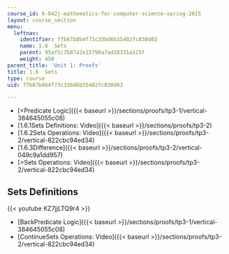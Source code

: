 ```yaml
---
course_id: 6-042j-mathematics-for-computer-science-spring-2015
layout: course_section
menu:
  leftnav:
    identifier: ffb87b8b4f73c33bd6b35402fc830d03
    name: 1.6  Sets
    parent: 95af5c7b87a2e15790a7ad18331a125f
    weight: 450
parent_title: 'Unit 1: Proofs'
title: 1.6  Sets
type: course
uid: ffb87b8b4f73c33bd6b35402fc830d03

---
```


*   [<Predicate Logic]({{< baseurl >}}/sections/proofs/tp3-1/vertical-384645055c08)
*   [1.6.1Sets Definitions: Video]({{< baseurl >}}/sections/proofs/tp3-2)
*   [1.6.2Sets Operations: Video]({{< baseurl >}}/sections/proofs/tp3-2/vertical-822cbc94ed34)
*   [1.6.3Difference]({{< baseurl >}}/sections/proofs/tp3-2/vertical-049c9a1dd957)
*   [\>Sets Operations: Video]({{< baseurl >}}/sections/proofs/tp3-2/vertical-822cbc94ed34)

Sets Definitions
----------------

{{< youtube KZ7jjLTQ9r4 >}}

*   [BackPredicate Logic]({{< baseurl >}}/sections/proofs/tp3-1/vertical-384645055c08)
*   [ContinueSets Operations: Video]({{< baseurl >}}/sections/proofs/tp3-2/vertical-822cbc94ed34)